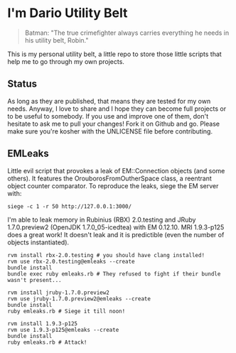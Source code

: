 I'm Dario Utility Belt
======================

> Batman: "The true crimefighter always carries everything he needs in his utility belt, Robin."

This is my personal utility belt, a little repo to store those little scripts that help me to go through my own projects.

## Status
As long as they are published, that means they are tested for my own needs. Anyway, I love to share and I hope they can become full projects or to be useful to somebody. If you use and improve one of them, don't hesitate to ask me to pull your changes! Fork it on Github and go. Please make sure you're kosher with the UNLICENSE file before contributing.

## EMLeaks
Little evil script that provokes a leak of EM::Connection objects (and some others). It features the OrouborosFromOutherSpace class, a reentrant object counter comparator. To reproduce the leaks, siege the EM server with:

    siege -c 1 -r 50 http://127.0.0.1:3000/

I'm able to leak memory in Rubinius (RBX) 2.0.testing and JRuby 1.7.0.preview2 (OpenJDK 1.7.0_05-icedtea) with EM 0.12.10. MRI 1.9.3-p125 does a great work! It doesn't leak and it is predictible (even the number of objects instantiated).

    rvm install rbx-2.0.testing # you should have clang installed!
    rvm use rbx-2.0.testing@emleaks --create
    bundle install
    bundle exec ruby emleaks.rb # They refused to fight if their bundle wasn't present...
   
    rvm install jruby-1.7.0.preview2
    rvm use jruby-1.7.0.preview2@emleaks --create
    bundle install
    ruby emleaks.rb # Siege it till noon!

    rvm install 1.9.3-p125
    rvm use 1.9.3-p125@emleaks --create
    bundle install
    ruby emleaks.rb # Attack!
